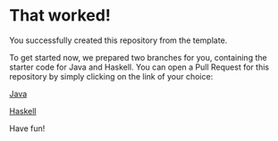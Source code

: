 # That worked!

You successfully created this repository from the template.

To get started now, we prepared two branches for you, containing the starter code for Java and Haskell.
You can open a Pull Request for this repository by simply clicking on the link of your choice:

[Java](https://github.com/cryeprecision/compiler-design-ss25/compare/main...starter/java)

[Haskell](https://github.com/cryeprecision/compiler-design-ss25/compare/main...starter/haskell)

Have fun!
